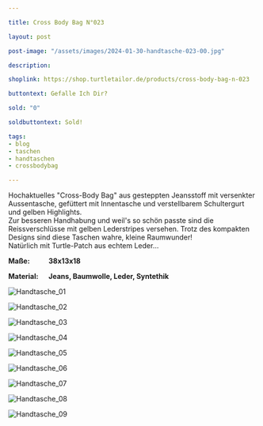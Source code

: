 ```yaml
---

title: Cross Body Bag N°023

layout: post

post-image: "/assets/images/2024-01-30-handtasche-023-00.jpg"

description:

shoplink: https://shop.turtletailor.de/products/cross-body-bag-n-023

buttontext: Gefalle Ich Dir?

sold: "0"

soldbuttontext: Sold!

tags:
- blog
- taschen
- handtaschen
- crossbodybag

---
```


Hochaktuelles "Cross-Body Bag" aus gesteppten Jeansstoff
 mit versenkter Aussentasche, gefüttert mit Innentasche und verstellbarem Schultergurt und gelben Highlights.  
Zur besseren Handhabung und weil's so schön passte sind die Reissverschlüsse mit gelben Lederstripes versehen.
Trotz des kompakten Designs sind diese Taschen wahre, kleine Raumwunder!  
Natürlich mit Turtle-Patch aus echtem Leder...  


**Maße: &emsp; &emsp; 38x13x18**

**Material: &emsp; Jeans, Baumwolle, Leder, Syntethik**

![Handtasche_01](/assets/images/2024-01-30-handtasche-023-01.jpg)<br>

![Handtasche_02](/assets/images/2024-01-30-handtasche-023-02.jpg)<br>

![Handtasche_03](/assets/images/2024-01-30-handtasche-023-03.jpg)<br>

![Handtasche_04](/assets/images/2024-01-30-handtasche-023-04.jpg)<br>

![Handtasche_05](/assets/images/2024-01-30-handtasche-023-05.jpg)<br>

![Handtasche_06](/assets/images/2024-01-30-handtasche-023-06.jpg)<br>

![Handtasche_07](/assets/images/2024-01-30-handtasche-023-07.jpg)<br>

![Handtasche_08](/assets/images/2024-01-30-handtasche-023-08.jpg)<br>

![Handtasche_09](/assets/images/2024-01-30-handtasche-023-09.jpg)
